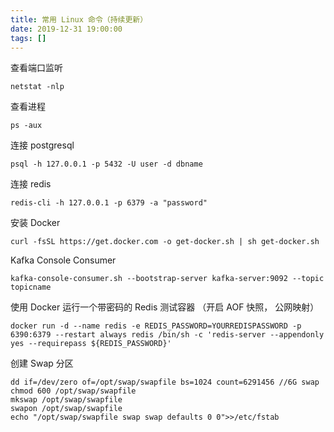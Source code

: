 ```yaml
---
title: 常用 Linux 命令（持续更新）
date: 2019-12-31 19:00:00
tags: []
---
```


查看端口监听

```
netstat -nlp
```

查看进程

```
ps -aux
```

连接 postgresql

```
psql -h 127.0.0.1 -p 5432 -U user -d dbname
```

连接 redis

```
redis-cli -h 127.0.0.1 -p 6379 -a "password"
```

安装 Docker

```
curl -fsSL https://get.docker.com -o get-docker.sh | sh get-docker.sh
```

Kafka Console Consumer

```
kafka-console-consumer.sh --bootstrap-server kafka-server:9092 --topic topicname
```

使用 Docker 运行一个带密码的 Redis 测试容器 （开启 AOF 快照， 公网映射）

```
docker run -d --name redis -e REDIS_PASSWORD=YOURREDISPASSWORD -p 6390:6379 --restart always redis /bin/sh -c 'redis-server --appendonly yes --requirepass ${REDIS_PASSWORD}'
```

创建 Swap 分区

```
dd if=/dev/zero of=/opt/swap/swapfile bs=1024 count=6291456 //6G swap
chmod 600 /opt/swap/swapfile
mkswap /opt/swap/swapfile
swapon /opt/swap/swapfile
echo "/opt/swap/swapfile swap swap defaults 0 0">>/etc/fstab
```
